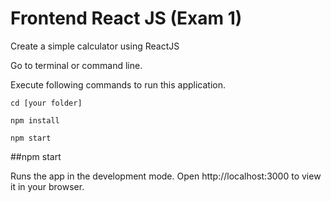 # Frontend React JS (Exam 1)

Create a simple calculator using ReactJS

Go to terminal or command line.

Execute following commands to run this application.

```
cd [your folder]

npm install

npm start
```

##npm start

Runs the app in the development mode.
Open http://localhost:3000 to view it in your browser.